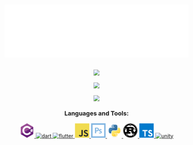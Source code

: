 <p align="center">
  <img width=500 src="https://github.com/Binaryinject/Binaryinject/blob/032eb4d17e97681eae623a875f6453497bb7db45/logo-no-background.png" />
  <h2 align="center"></h2>
</p>

<p align="center">
  <a href="https://github.com/Binaryinject">
    <img align="center" src="https://github-readme-stats.vercel.app/api?username=Binaryinject&show_icons=true&theme=radical" />
  </a>
  <br>
  <br>
  <a href="https://github.com/Binaryinject">
    <img align="center" src="https://github-readme-stats.vercel.app/api/top-langs/?username=Binaryinject&theme=radical" />
  </a>
  <br>
  <br>
  <a href="https://github.com/Binaryinject">
    <img align="center" src="https://github-profile-trophy.vercel.app/?username=Binaryinject&theme=onedark" />
  </a>
  
</p>

<h3 align="center">Languages and Tools:</h3>
<p align="center"> <a href="https://www.w3schools.com/cs/" target="_blank" rel="noreferrer"> <img src="https://raw.githubusercontent.com/devicons/devicon/master/icons/csharp/csharp-original.svg" alt="csharp" width="40" height="40"/> </a> <a href="https://dart.dev" target="_blank" rel="noreferrer"> <img src="https://www.vectorlogo.zone/logos/dartlang/dartlang-icon.svg" alt="dart" width="40" height="40"/> </a> <a href="https://flutter.dev" target="_blank" rel="noreferrer"> <img src="https://www.vectorlogo.zone/logos/flutterio/flutterio-icon.svg" alt="flutter" width="40" height="40"/> </a> <a href="https://developer.mozilla.org/en-US/docs/Web/JavaScript" target="_blank" rel="noreferrer"> <img src="https://raw.githubusercontent.com/devicons/devicon/master/icons/javascript/javascript-original.svg" alt="javascript" width="40" height="40"/> </a> <a href="https://www.photoshop.com/en" target="_blank" rel="noreferrer"> <img src="https://raw.githubusercontent.com/devicons/devicon/master/icons/photoshop/photoshop-line.svg" alt="photoshop" width="40" height="40"/> </a> <a href="https://www.python.org" target="_blank" rel="noreferrer"> <img src="https://raw.githubusercontent.com/devicons/devicon/master/icons/python/python-original.svg" alt="python" width="40" height="40"/> </a> <a href="https://www.rust-lang.org" target="_blank" rel="noreferrer"> <img src="https://raw.githubusercontent.com/devicons/devicon/master/icons/rust/rust-plain.svg" alt="rust" width="40" height="40"/> </a> <a href="https://www.typescriptlang.org/" target="_blank" rel="noreferrer"> <img src="https://raw.githubusercontent.com/devicons/devicon/master/icons/typescript/typescript-original.svg" alt="typescript" width="40" height="40"/> </a> <a href="https://unity.com/" target="_blank" rel="noreferrer"> <img src="https://www.vectorlogo.zone/logos/unity3d/unity3d-icon.svg" alt="unity" width="40" height="40"/> </a> </p>
